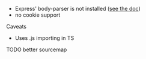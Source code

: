 - Express' body-parser is not installed ([see the doc](https://expressjs.com/en/resources/middleware/body-parser.html))
- no cookie support

Caveats
- Uses .js importing in TS

TODO
better sourcemap
